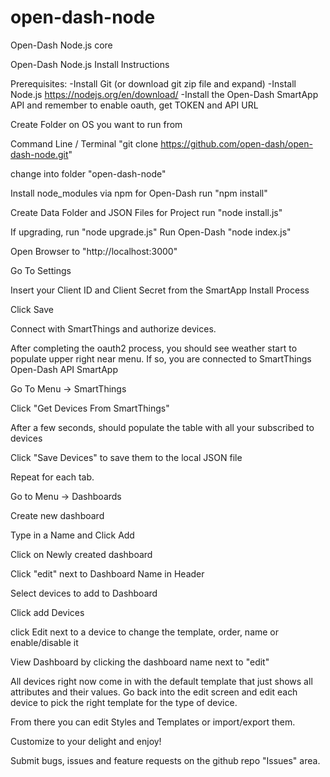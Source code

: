 # open-dash-node
Open-Dash Node.js core

Open-Dash Node.js Install Instructions

Prerequisites:
-Install Git (or download git zip file and expand)
-Install Node.js https://nodejs.org/en/download/
-Install the Open-Dash SmartApp API and remember to enable oauth, get TOKEN and API URL

Create Folder on OS you want to run from

Command Line / Terminal
"git clone https://github.com/open-dash/open-dash-node.git" 

change into folder "open-dash-node"

Install node_modules via npm for Open-Dash
run "npm install"

Create Data Folder and JSON Files for Project
run "node install.js"

If upgrading, run "node upgrade.js"
Run Open-Dash
"node index.js"

Open Browser to "http://localhost:3000"

Go To Settings

Insert your Client ID and Client Secret from the SmartApp Install Process

Click Save

Connect with SmartThings and authorize devices.

After completing the oauth2 process, you should see weather start to populate upper right near menu.  If so, you are connected to SmartThings Open-Dash API SmartApp

Go To Menu -> SmartThings

Click "Get Devices From SmartThings"

After a few seconds, should populate the table with all your subscribed to devices

Click "Save Devices" to save them to the local JSON file

Repeat for each tab.

Go to Menu -> Dashboards

Create new dashboard

Type in a Name and Click Add

Click on Newly created dashboard

Click "edit" next to Dashboard Name in Header

Select devices to add to Dashboard

Click add Devices

click Edit next to a device to change the template, order, name or enable/disable it

View Dashboard by clicking the dashboard name next to "edit"

All devices right now come in with the default template that just shows all attributes and their values.  Go back into the edit screen and edit each device to pick the right template for the type of device.

From there you can edit Styles and Templates or import/export them.

Customize to your delight and enjoy!

Submit bugs, issues and feature requests on the github repo "Issues" area.
